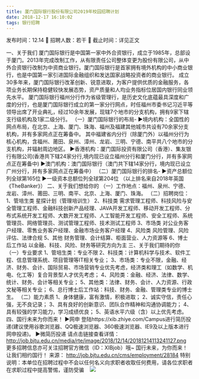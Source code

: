 ```yaml
---
title: 厦门国际银行股份有限公司2019年校园招聘计划
date: 2018-12-17 16:10:02
tags: 银行招聘
---
```

发布时间：12.14   🌟   招聘人数：若干   🌈   截止时间：详见正文
<!-- more -->
一、关于我们
厦门国际银行是中国第一家中外合资银行，成立于1985年，总部设于厦门。2013年完成改制工作，从有限责任公司整体变更为股份有限公司，从中外合资银行改制为中资商业银行。厦门国际银行是首家拥有境外机构的中小商业银行，也是中国第一家引进国际金融组织和发达国家战略投资者的商业银行。
成立30多年来，厦门国际银行改革创新、锐意进取，为客户提供优质的金融服务，各项业务长期保持稳健较快发展态势，资产质量和人均业务指标位居国内银行同业领先水平。
厦门国际银行福州分行作为省级管理行，是历史文化底蕴最具深度和广度的分行，也是厦门国际银行成立的第一家分行网点，时任福州市委书记习近平等领导出席了开业典礼，经过10余年发展，现辖7个地市的分支机构，拥有9家下辖支行级机构及1家二级分行。
（一）厦门国际银行的布局-
▶境内机构：全国性的网点布局，在北京、上海、厦门、珠海、福州及福建其他城市共设有70余家分支机构，并有多家网点正在筹备中。
其中福建省内分行（除厦门外）以福州分行为核心机构，含福州、莆田、泉州、漳州、龙岩、三明、宁德、南平共八个地市的分支机构，并辐射周边地区。
▶香港机构：厦门国际投资有限公司（香港）、集友银行有限公司(香港共下辖24家分行,境内现已设立福州分行和厦门分行，并有多家网点正在筹备中)
▶澳门机构：澳门国际银行（澳门共下辖14家分行，境内现已设立广州分行，并有多家网点正在筹备中）
（二）厦门国际银行的排名-
▶资产总额位列全球第165位
▶一级资本总额位列全球第204位
（以上排名来自2018年英国《TheBanker》）
二、关于我们想给你的
（一）工作地点：福州、泉州、宁德、龙岩、漳州、莆田、三明、南平、北京、上海、厦门、珠海。
（二）招聘岗位：
1、管培生类
星探计划（管理培训生）
2、科技类
需求管理工程师、科技风险与安全管理工程师、金融科技创新产品经理、JAVA开发工程师、移动开发工程师、分布式系统开发工程师、大数开发工程师、人工智能开发工程师、安全工程师、系统管理员、网络管理员、测试管理工程师、技术测试工程师
3、市场类
对公业务客户经理、零售业务客户经理、金融市场业务客户经理
4、风险类
风险管理、风险评估、法律合规
5、其他
财务管理、会计结算、柜面营业、人力资源等
6、博士后工作站
以金融、科技、风险、财务等研究方向为主
三、关于我们期待的你
（一）专业要求
1、管培生类：专业不限
2、科技类：计算机科学与技术、软件工程、信息管理系统、项目管理等IT相关专业；
3、市场类：专业不限，金融、经济、财务、会计、国际贸易、市场营销专业优先考虑，经济类和理工（如数学、机电、化工等）复合背景型人才优先考虑；
4、风险类：金融、经济、法律、数学、统计、财务、会计等相关专业；
5、其他类：法律、财务、会计、人力资源、行政文秘等相关专业；
6、总行博士后工作站：科技、财务、金融、管理类专业的博士生。
（二）能力素质
1、身体健康，富有激情，积极进取；
2、诚实守信，责任心强，无不良记录；
3、具有良好的创新意识、团队合作精神和沟通协调能力；
4、具有较强的学习能力，学习成绩优良；
5、英语水平六级（含）以上优先考虑。
四、国行未来为你而来！
▶网申
登陆https://xib.zhiye.com/Campus进行简历投递(建议使用谷歌浏览器、QQ极速浏览器、360极速浏览器、IE9及以上版本进行网申投递)。
▶微简历投递
请点击链接查看详情：
http://job.bjtu.edu.cn/media/rte/image/2018/12/14/20181214113241127.png
更多招聘信息亦可关注招聘官方微信（ID：XIBjob）哦~
国行未来，为你而来！
让我们相约国行！
来源：
http://job.bjtu.edu.cn/cms/employment/28184
特别说明：本单位在招聘过程中不会以任何名义向求职者收取任何费用，请各位求职者在求职过程中提高警惕，谨防受骗
 
 ![](https://cdn.weiweiblog.cn/20181015134814.png)